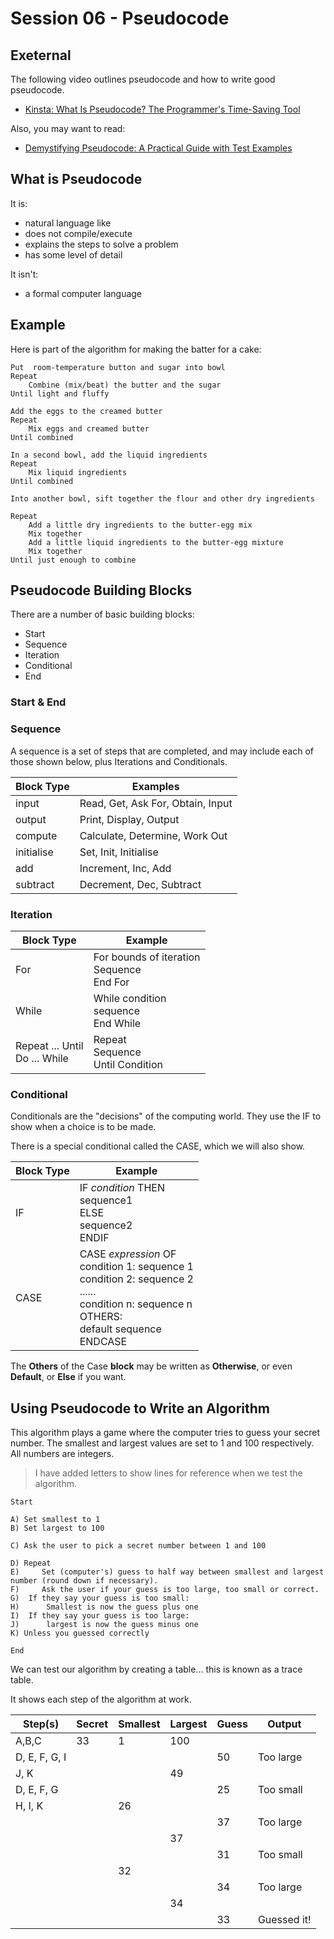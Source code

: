 # Session 06 - Pseudocode


## Exeternal 

The following video outlines pseudocode and how to write good pseudocode.

- [Kinsta: What Is Pseudocode? The Programmer's Time-Saving Tool](https://www.youtube.com/watch?v=zMRlK7mzows)

Also, you may want to read:

- [Demystifying Pseudocode: A Practical Guide with Test Examples](https://dev.to/angelotheman/from-logic-to-lines-unleashing-the-power-of-pseudocode-and-flow-charts-in-development-2615)


## What is Pseudocode

It is:

- natural language like
- does not compile/execute
- explains the steps to solve a problem
- has some level of detail

It isn't:

- a formal computer language

## Example

Here is part of the algorithm for making the batter for a cake:

```text
Put  room-temperature button and sugar into bowl
Repeat
    Combine (mix/beat) the butter and the sugar
Until light and fluffy

Add the eggs to the creamed butter
Repeat
    Mix eggs and creamed butter
Until combined

In a second bowl, add the liquid ingredients
Repeat
    Mix liquid ingredients
Until combined

Into another bowl, sift together the flour and other dry ingredients

Repeat
    Add a little dry ingredients to the butter-egg mix
    Mix together
    Add a little liquid ingredients to the butter-egg mixture
    Mix together
Until just enough to combine

```

## Pseudocode Building Blocks

There are a number of basic building blocks:
- Start
- Sequence
- Iteration
- Conditional
- End

### Start & End



### Sequence

A sequence is a set of steps that are completed, and may include each of those shown below, plus Iterations and Conditionals.

| Block Type | Examples                          |
| ---------- | --------------------------------- |
| input      | Read, Get, Ask For, Obtain, Input |
| output     | Print, Display, Output            |
| compute    | Calculate, Determine, Work Out    |
| initialise | Set, Init, Initialise             |
| add        | Increment, Inc, Add               |
| subtract   | Decrement, Dec, Subtract          |


### Iteration

| Block Type                       | Example                                            |
| -------------------------------- | -------------------------------------------------- |
| For                              | For bounds of iteration<br>    Sequence<br>End For |
| While                            | While condition<br>    sequence<br>End While       |
| Repeat ... Until<br>Do ... While | Repeat<br>    Sequence<br>Until Condition          |



### Conditional

Conditionals are the "decisions" of the computing world. They use the IF to show when a choice is to be made.

There is a special conditional called the CASE, which we will also show.

| Block Type | Example                                                                                                                                                                                   |
| ---------- | ----------------------------------------------------------------------------------------------------------------------------------------------------------------------------------------- |
| IF         | IF _condition_ THEN  <br>    sequence1  <br>ELSE  <br>    sequence2  <br>ENDIF                                                                                                            |
| CASE       | CASE _expression_ OF  <br>    condition 1: sequence 1  <br>    condition 2: sequence 2  <br>    ......  <br>    condition n: sequence n  <br>OTHERS:  <br>    default sequence<br>ENDCASE |
The **Others** of the Case **block** may be written as **Otherwise**, or even **Default**, or **Else** if you want.


## Using Pseudocode to Write an Algorithm

This algorithm plays a game where the computer tries to guess your secret number. The smallest and largest values are set to 1 and 100 respectively. All numbers are integers.

> I have added letters to show lines for reference when we test the algorithm.

```text
Start

A) Set smallest to 1
B) Set largest to 100

C) Ask the user to pick a secret number between 1 and 100

D) Repeat
E)     Set (computer's) guess to half way between smallest and largest number (round down if necessary).
F)     Ask the user if your guess is too large, too small or correct.
G) 	If they say your guess is too small:
H) 	    Smallest is now the guess plus one
I) 	If they say your guess is too large:
J) 	    largest is now the guess minus one
K) Unless you guessed correctly

End
```



We can test our algorithm by creating a table... this is known as a trace table.

It shows each step of the algorithm at work.

| Step(s)       | Secret | Smallest | Largest | Guess | Output      |
| ------------- | ------ | -------- | ------- | ----- | ----------- |
| A,B,C         | 33     | 1        | 100     |       |             |
| D, E, F, G, I |        |          |         | 50    | Too large   |
| J, K          |        |          | 49      |       |             |
| D, E, F, G    |        |          |         | 25    | Too small   |
| H, I, K       |        | 26       |         |       |             |
|               |        |          |         | 37    | Too large   |
|               |        |          | 37      |       |             |
|               |        |          |         | 31    | Too small   |
|               |        | 32       |         |       |             |
|               |        |          |         | 34    | Too large   |
|               |        |          | 34      |       |             |
|               |        |          |         | 33    | Guessed it! |